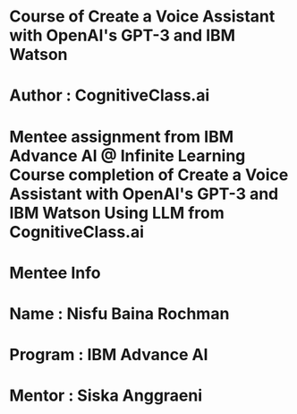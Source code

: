 # Course of Create a Voice Assistant with OpenAI's GPT-3 and IBM Watson
# Author : CognitiveClass.ai
# Mentee assignment from IBM Advance AI @ Infinite Learning Course completion of Create a Voice Assistant with OpenAI's GPT-3 and IBM Watson Using LLM from CognitiveClass.ai
# Mentee Info
# Name : Nisfu Baina Rochman 
# Program : IBM Advance AI
# Mentor : Siska Anggraeni
